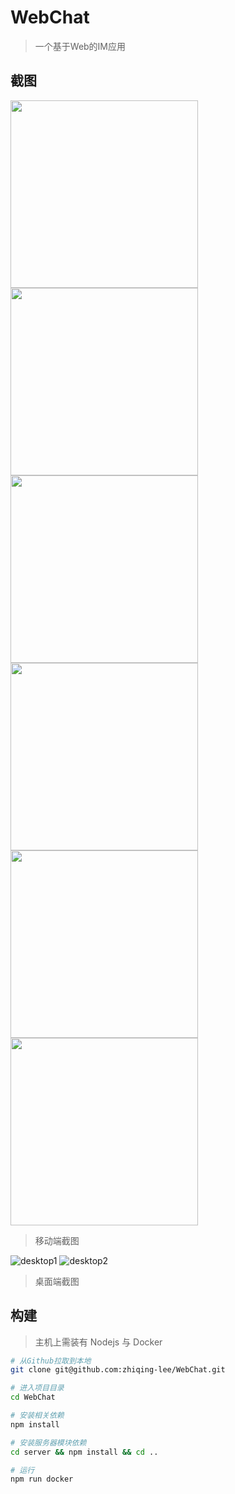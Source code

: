 # WebChat

> 一个基于Web的IM应用

## 截图

<img src="examples/menu_mobile.png" width="300">
<img src="examples/friends_mobile.png" width="300">
<img src="examples/talking.jpg" width="300">
<img src="examples/status_mobile.png" width="300">
<img src="examples/profile.jpg" width="300">
<img src="examples/add_friend_mobile.png" width="300">


> 移动端截图


![desktop1](examples/desktop1.png)
![desktop2](examples/desktop2.png)

> 桌面端截图

## 构建

> 主机上需装有 Nodejs 与 Docker

```bash
# 从Github拉取到本地
git clone git@github.com:zhiqing-lee/WebChat.git

# 进入项目目录
cd WebChat

# 安装相关依赖
npm install

# 安装服务器模块依赖
cd server && npm install && cd ..

# 运行
npm run docker
```


